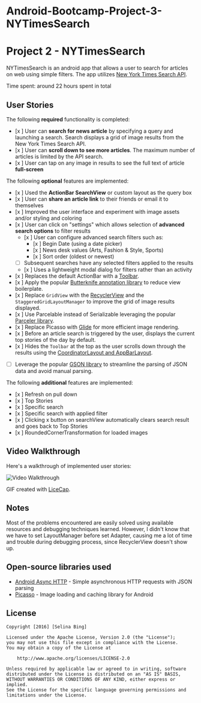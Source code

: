 # Android-Bootcamp-Project-3-NYTimesSearch
# Project 2 - NYTimesSearch

NYTimesSearch is an android app that allows a user to search for articles on web using simple filters. The app utilizes [New York Times Search API](http://developer.nytimes.com/docs/read/article_search_api_v2).

Time spent: around 22 hours spent in total

## User Stories

The following **required** functionality is completed:

* [x ] User can **search for news article** by specifying a query and launching a search. Search displays a grid of image results from the New York Times Search API.
* [x ] User can **scroll down to see more articles**. The maximum number of articles is limited by the API search.
* [x ] User can tap on any image in results to see the full text of article **full-screen**

The following **optional** features are implemented:

* [x ] Used the **ActionBar SearchView** or custom layout as the query box
* [x ] User can **share an article link** to their friends or email it to themselves
* [x ] Improved the user interface and experiment with image assets and/or styling and coloring
* [x ] User can click on "settings" which allows selection of **advanced search options** to filter results
  * [x ] User can configure advanced search filters such as:
    * [x ] Begin Date (using a date picker)
    * [x ] News desk values (Arts, Fashion & Style, Sports)
    * [x ] Sort order (oldest or newest)
  * [ ] Subsequent searches have any selected filters applied to the results
  * [x ] Uses a lightweight modal dialog for filters rather than an activity
* [x ] Replaces the default ActionBar with a [Toolbar](http://guides.codepath.com/android/Using-the-App-ToolBar).
* [x ] Apply the popular [Butterknife annotation library](http://guides.codepath.com/android/Reducing-View-Boilerplate-with-Butterknife) to reduce view boilerplate.
* [x ] Replace `GridView` with the [RecyclerView](http://guides.codepath.com/android/Using-the-RecyclerView) and the `StaggeredGridLayoutManager` to improve the grid of image results displayed.
* [x ] Use Parcelable instead of Serializable leveraging the popular [Parceler library](http://guides.codepath.com/android/Using-Parceler).
* [x ] Replace Picasso with [Glide](http://inthecheesefactory.com/blog/get-to-know-glide-recommended-by-google/en) for more efficient image rendering.
* [x ] Before an article search is triggered by the user, displays the current top stories of the day by default.
* [x ] Hides the `Toolbar` at the top as the user scrolls down through the results using the [CoordinatorLayout and AppBarLayout](http://guides.codepath.com/android/Using-the-App-ToolBar#reacting-to-scroll).
* [ ] Leverage the popular [GSON library](http://guides.codepath.com/android/Using-Android-Async-Http-Client#decoding-with-gson-library) to streamline the parsing of JSON data and avoid manual parsing.

The following **additional** features are implemented:

* [x ] Refresh on pull down
*   [x ] Top Stories
*   [x ] Specific search
*   [x ] Specific search with applied filter
* [x ] Clicking x button on searchView automatically clears search result and goes back to Top Stories
* [x ] RoundedCornerTransformation for loaded images

## Video Walkthrough

Here's a walkthrough of implemented user stories:

<img src='http://imgur.com/SICLiXQ' title='Video Walkthrough' width='' alt='Video Walkthrough' />

GIF created with [LiceCap](http://www.cockos.com/licecap/).

## Notes

Most of the problems encountered are easily solved using available resources and debugging techniques learned. However, I didn't know that we have to set LayoutManager before set Adapter, causing me a lot of time and trouble during debugging process, since RecyclerView doesn't show up.

## Open-source libraries used

- [Android Async HTTP](https://github.com/loopj/android-async-http) - Simple asynchronous HTTP requests with JSON parsing
- [Picasso](http://square.github.io/picasso/) - Image loading and caching library for Android

## License

    Copyright [2016] [Selina Bing]

    Licensed under the Apache License, Version 2.0 (the "License");
    you may not use this file except in compliance with the License.
    You may obtain a copy of the License at

        http://www.apache.org/licenses/LICENSE-2.0

    Unless required by applicable law or agreed to in writing, software
    distributed under the License is distributed on an "AS IS" BASIS,
    WITHOUT WARRANTIES OR CONDITIONS OF ANY KIND, either express or implied.
    See the License for the specific language governing permissions and
    limitations under the License.
